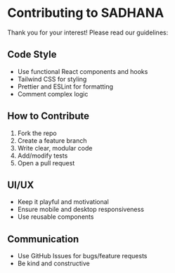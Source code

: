 # Contributing to SADHANA

Thank you for your interest! Please read our guidelines:

## Code Style
- Use functional React components and hooks
- Tailwind CSS for styling
- Prettier and ESLint for formatting
- Comment complex logic

## How to Contribute
1. Fork the repo
2. Create a feature branch
3. Write clear, modular code
4. Add/modify tests
5. Open a pull request

## UI/UX
- Keep it playful and motivational
- Ensure mobile and desktop responsiveness
- Use reusable components

## Communication
- Use GitHub Issues for bugs/feature requests
- Be kind and constructive
